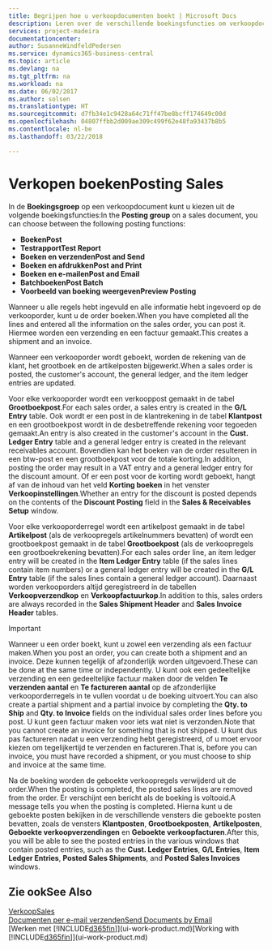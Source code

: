 ```yaml
---
title: Begrijpen hoe u verkoopdocumenten boekt | Microsoft Docs
description: Leren over de verschillende boekingsfuncties om verkoopdocumenten te boeken.
services: project-madeira
documentationcenter: 
author: SusanneWindfeldPedersen
ms.service: dynamics365-business-central
ms.topic: article
ms.devlang: na
ms.tgt_pltfrm: na
ms.workload: na
ms.date: 06/02/2017
ms.author: solsen
ms.translationtype: HT
ms.sourcegitcommit: d7fb34e1c9428a64c71ff47be8bcff174649c00d
ms.openlocfilehash: 04807ffbb2d009ae309c499f62e48fa93437b8b5
ms.contentlocale: nl-be
ms.lasthandoff: 03/22/2018

---
```

# <a name="posting-sales"></a><span data-ttu-id="b5f45-103">Verkopen boeken</span><span class="sxs-lookup"><span data-stu-id="b5f45-103">Posting Sales</span></span>
<span data-ttu-id="b5f45-104">In de **Boekingsgroep** op een verkoopdocument kunt u kiezen uit de volgende boekingsfuncties:</span><span class="sxs-lookup"><span data-stu-id="b5f45-104">In the **Posting group** on a sales document, you can choose between the following posting functions:</span></span>

* <span data-ttu-id="b5f45-105">**Boeken**</span><span class="sxs-lookup"><span data-stu-id="b5f45-105">**Post**</span></span>
* <span data-ttu-id="b5f45-106">**Testrapport**</span><span class="sxs-lookup"><span data-stu-id="b5f45-106">**Test Report**</span></span>
* <span data-ttu-id="b5f45-107">**Boeken en verzenden**</span><span class="sxs-lookup"><span data-stu-id="b5f45-107">**Post and Send**</span></span>
* <span data-ttu-id="b5f45-108">**Boeken en afdrukken**</span><span class="sxs-lookup"><span data-stu-id="b5f45-108">**Post and Print**</span></span>
* <span data-ttu-id="b5f45-109">**Boeken en e-mailen**</span><span class="sxs-lookup"><span data-stu-id="b5f45-109">**Post and Email**</span></span>
* <span data-ttu-id="b5f45-110">**Batchboeken**</span><span class="sxs-lookup"><span data-stu-id="b5f45-110">**Post Batch**</span></span>
* <span data-ttu-id="b5f45-111">**Voorbeeld van boeking weergeven**</span><span class="sxs-lookup"><span data-stu-id="b5f45-111">**Preview Posting**</span></span>

<span data-ttu-id="b5f45-112">Wanneer u alle regels hebt ingevuld en alle informatie hebt ingevoerd op de verkooporder, kunt u de order boeken.</span><span class="sxs-lookup"><span data-stu-id="b5f45-112">When you have completed all the lines and entered all the information on the sales order, you can post it.</span></span> <span data-ttu-id="b5f45-113">Hiermee worden een verzending en een factuur gemaakt.</span><span class="sxs-lookup"><span data-stu-id="b5f45-113">This creates a shipment and an invoice.</span></span>

<span data-ttu-id="b5f45-114">Wanneer een verkooporder wordt geboekt, worden de rekening van de klant, het grootboek en de artikelposten bijgewerkt.</span><span class="sxs-lookup"><span data-stu-id="b5f45-114">When a sales order is posted, the customer's account, the general ledger, and the item ledger entries are updated.</span></span>

<span data-ttu-id="b5f45-115">Voor elke verkooporder wordt een verkooppost gemaakt in de tabel **Grootboekpost**.</span><span class="sxs-lookup"><span data-stu-id="b5f45-115">For each sales order, a sales entry is created in the **G/L Entry** table.</span></span> <span data-ttu-id="b5f45-116">Ook wordt er een post in de klantrekening in de tabel **Klantpost** en een grootboekpost wordt in de desbetreffende rekening voor tegoeden gemaakt.</span><span class="sxs-lookup"><span data-stu-id="b5f45-116">An entry is also created in the customer's account in the **Cust. Ledger Entry** table and a general ledger entry is created in the relevant receivables account.</span></span> <span data-ttu-id="b5f45-117">Bovendien kan het boeken van de order resulteren in een btw-post en een grootboekpost voor de totale korting.</span><span class="sxs-lookup"><span data-stu-id="b5f45-117">In addition, posting the order may result in a VAT entry and a general ledger entry for the discount amount.</span></span> <span data-ttu-id="b5f45-118">Of er een post voor de korting wordt geboekt, hangt af van de inhoud van het veld **Korting boeken** in het venster **Verkoopinstellingen**.</span><span class="sxs-lookup"><span data-stu-id="b5f45-118">Whether an entry for the discount is posted depends on the contents of the **Discount Posting** field in the **Sales & Receivables Setup** window.</span></span>

<span data-ttu-id="b5f45-119">Voor elke verkooporderregel wordt een artikelpost gemaakt in de tabel **Artikelpost** (als de verkoopregels artikelnummers bevatten) of wordt een grootboekpost gemaakt in de tabel **Grootboekpost** (als de verkoopregels een grootboekrekening bevatten).</span><span class="sxs-lookup"><span data-stu-id="b5f45-119">For each sales order line, an item ledger entry will be created in the **Item Ledger Entry** table (if the sales lines contain item numbers) or a general ledger entry will be created in the **G/L Entry** table (if the sales lines contain a general ledger account).</span></span> <span data-ttu-id="b5f45-120">Daarnaast worden verkooporders altijd geregistreerd in de tabellen **Verkoopverzendkop** en **Verkoopfactuurkop**.</span><span class="sxs-lookup"><span data-stu-id="b5f45-120">In addition to this, sales orders are always recorded in the **Sales Shipment Header** and **Sales Invoice Header** tables.</span></span>

> [!IMPORTANT]  
>   <span data-ttu-id="b5f45-121">Wanneer u een order boekt, kunt u zowel een verzending als een factuur maken.</span><span class="sxs-lookup"><span data-stu-id="b5f45-121">When you post an order, you can create both a shipment and an invoice.</span></span> <span data-ttu-id="b5f45-122">Deze kunnen tegelijk of afzonderlijk worden uitgevoerd.</span><span class="sxs-lookup"><span data-stu-id="b5f45-122">These can be done at the same time or independently.</span></span> <span data-ttu-id="b5f45-123">U kunt ook een gedeeltelijke verzending en een gedeeltelijke factuur maken door de velden **Te verzenden aantal** en **Te factureren aantal** op de afzonderlijke verkooporderregels in te vullen voordat u de boeking uitvoert.</span><span class="sxs-lookup"><span data-stu-id="b5f45-123">You can also create a partial shipment and a partial invoice by completing the **Qty. to Ship** and **Qty. to Invoice** fields on the individual sales order lines before you post.</span></span> <span data-ttu-id="b5f45-124">U kunt geen factuur maken voor iets wat niet is verzonden.</span><span class="sxs-lookup"><span data-stu-id="b5f45-124">Note that you cannot create an invoice for something that is not shipped.</span></span> <span data-ttu-id="b5f45-125">U kunt dus pas factureren nadat u een verzending hebt geregistreerd, of u moet ervoor kiezen om tegelijkertijd te verzenden en factureren.</span><span class="sxs-lookup"><span data-stu-id="b5f45-125">That is, before you can invoice, you must have recorded a shipment, or you must choose to ship and invoice at the same time.</span></span>

<span data-ttu-id="b5f45-126">Na de boeking worden de geboekte verkoopregels verwijderd uit de order.</span><span class="sxs-lookup"><span data-stu-id="b5f45-126">When the posting is completed, the posted sales lines are removed from the order.</span></span> <span data-ttu-id="b5f45-127">Er verschijnt een bericht als de boeking is voltooid.</span><span class="sxs-lookup"><span data-stu-id="b5f45-127">A message tells you when the posting is completed.</span></span> <span data-ttu-id="b5f45-128">Hierna kunt u de geboekte posten bekijken in de verschillende vensters die geboekte posten bevatten, zoals de vensters **Klantposten**, **Grootboekposten**, **Artikelposten**, **Geboekte verkoopverzendingen** en **Geboekte verkoopfacturen**.</span><span class="sxs-lookup"><span data-stu-id="b5f45-128">After this, you will be able to see the posted entries in the various windows that contain posted entries, such as the **Cust. Ledger Entries**, **G/L Entries**, **Item Ledger Entries**, **Posted Sales Shipments**, and **Posted Sales Invoices** windows.</span></span>

## <a name="see-also"></a><span data-ttu-id="b5f45-129">Zie ook</span><span class="sxs-lookup"><span data-stu-id="b5f45-129">See Also</span></span>
[<span data-ttu-id="b5f45-130">Verkoop</span><span class="sxs-lookup"><span data-stu-id="b5f45-130">Sales</span></span>](sales-manage-sales.md)  
[<span data-ttu-id="b5f45-131">Documenten per e-mail verzenden</span><span class="sxs-lookup"><span data-stu-id="b5f45-131">Send Documents by Email</span></span>](ui-how-send-documents-email.md)  
<span data-ttu-id="b5f45-132">[Werken met [!INCLUDE[d365fin](includes/d365fin_md.md)]](ui-work-product.md)</span><span class="sxs-lookup"><span data-stu-id="b5f45-132">[Working with [!INCLUDE[d365fin](includes/d365fin_md.md)]](ui-work-product.md)</span></span>


